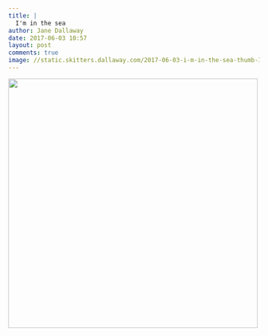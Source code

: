 ```yaml
---
title: |
  I'm in the sea
author: Jane Dallaway
date: 2017-06-03 10:57
layout: post
comments: true
image: //static.skitters.dallaway.com/2017-06-03-i-m-in-the-sea-thumb-IMG_5512.JPG
---
```


<div>
        <a href="//static.skitters.dallaway.com/2017-06-03-i-m-in-the-sea-fullsize-IMG_5512.JPG">
          <img src="//static.skitters.dallaway.com/2017-06-03-i-m-in-the-sea-thumb-IMG_5512.JPG" width="500" height="500"/>
        </a>
      </div>


  
      